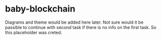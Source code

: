 # baby-blockchain
Diagrams and theme would be added here later.
Not sure would it be passible to continue with second task if there is no info on the first task. 
So this placeholder was creted.
